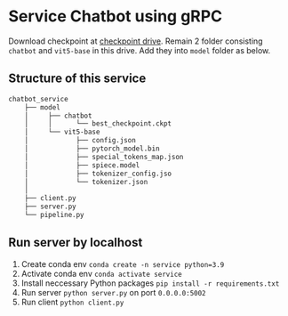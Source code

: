 # Service Chatbot using gRPC
Download checkpoint at [checkpoint drive](https://drive.google.com/drive/folders/1HhPKd6gpViJMw1IgSbLOpVtttjFLsOKi?usp=sharing). Remain 2 folder consisting `chatbot` and `vit5-base` in this drive. Add they into `model` folder as below.

## Structure of this service
```bash
chatbot_service
    ├── model
    │     ├── chatbot                 
    │     │      └── best_checkpoint.ckpt
    │     └── vit5-base                          
    │            ├── config.json                   
    │            ├── pytorch_model.bin
    │            ├── special_tokens_map.json
    │            ├── spiece.model
    │            ├── tokenizer_config.jso
    │            └── tokenizer.json
    │
    ├── client.py           
    ├── server.py
    └── pipeline.py
```
## Run server by localhost
1. Create conda env `conda create -n service python=3.9`
2. Activate conda env `conda activate service`
2. Install neccessary Python packages `pip install -r requirements.txt`
3. Run server `python server.py` on port `0.0.0.0:5002`
4. Run client `python client.py`

